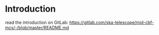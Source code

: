 Introduction
==============


read the introduction on GitLab: https://gitlab.com/ska-telescope/mid-cbf-mcs/-/blob/master/README.md

<!--# Mid CBF MCS-->

<!--Documentation on the Developer's portal:-->
<!--[![ReadTheDoc](https://developer.skatelescope.org/projects/mid-cbf-mcs/en/latest/?badge=latest)](https://developer.skatelescope.org/projects/mid-cbf-mcs/en/latest/?badge=latest)-->

<!--## Table of contents-->
<!--* [Description](#description)-->
<!--* [Getting started](#getting-started)-->
<!--* [Prerequisities](#prerequisities)-->
<!--* [How to run](#how-to-run)-->
<!--  * [Add devices](#add-devices)-->
<!--  * [Start device servers](#start-device-servers)-->
<!--  * [Configure attribute polling and events](#configure-attribute-polling-and-events)-->
<!--  * [View containers](#view-containers)-->
<!--* [GUI](#gui)-->
<!--* [License](#license)-->

<!--## Description-->

<!--The Mid CBF MCS prototype implements at the moment these TANGO device classes:-->

<!--* `CbfMaster`: Based on the `SKAMaster` class. It represents a primary point of contact for CBF Monitor and Control. It implements CBF state and mode indicators and a set of housekeeping commands.-->
<!--* `CbfSubarray`: Based on the `SKASubarray` class. It implements commands needed for scan configuration.-->
<!--    * `SearchWindow`(for SubarrayMulti): Based on the `SKACapability` class. It implements attributes to configure a search window during a scan.-->
<!--* `Vcc` and `Fsp`: Based on the `SKACapability` class. These implement commands and attributes needed for scan configuration.-->
<!--* `Vcc` and `Fsp` Capabilities: Based on the `SKACapability` class. These implement state machines to enable/disable certain VCC and FSP functionality for a scan.-->
<!--    * `VccBand1And2`, `VccBand3`, `VccBand4`, and `VccBand5` specify the operative frequency band of a VCC.-->
<!--    * `VccSearchWindow` defines a search window for a VCC.-->
<!--    * `FspCorr`, `FspPss`, `FspPst`, and `FspVlbi` specify the function mode of an FSP.-->
<!--* `FspCorrSubarray`: Based on the `SKASubarray` class. It implements commands and attributes needed for scan configuration.-->
<!--* `TmCspSubarrayLeafNodeTest`: Based on the `SKABaseDevice` class. It simulates a TM CSP Subarray Leaf Node, providing regular updates to parameters during scans using a publish-subscribe mechanism.-->

<!--To cut down on the number of TANGO device servers, some multi-class servers are implemented to run devices of different classes:-->

<!--* `CbfSubarrayMulti`: Runs a single instance of `CbfSubarray` and two instances of `SearchWindow`.-->
<!--* `VccMulti`: Runs a single instance of `Vcc`, one instance each of the VCC frequency band capabilities, and two instances of ``VccSearchWindow``.-->
<!--* `FspMulti`: Runs a single instance of `Fsp`, one instance each of the FSP function mode capabilities, and 16 instances of `FspCorrSubarray`.-->

<!--At the moment, the device servers implemented are:-->

<!--* 1 instance of `CbfMaster`.-->
<!--* 2 instance of `CbfSubarrayMulti`.-->
<!--* 4 instances of `FspMulti`.-->
<!--* 4 instances of `VccMulti`.-->
<!--* One instance of `TmCspSubarrayLeafNodeTest`.-->

<!--## Getting started-->

<!--The project can be found in the SKA GitHub repository.-->

<!--To get a local copy of the project-->
<!--```-->
<!--$ git clone https://gitlab.com/ska-telescope/mid-cbf-mcs.git-->
<!--```-->

<!--## Prerequisities-->

<!--* A TANGO development environment properly configured as described in [SKA developer portal](https://developer.skatelescope.org/en/latest/tools/tango-devenv-setup.html).-->

<!--## How to run-->

<!--The Mid CBF MCS prototype runs in a containerised environment; the YAML configuration files ``tango.yml`` and ``mid-cbf-mcs.yml`` define the services needed to run the TANGO devices inside separate Docker containers.-->

<!--### Add devices-->

<!--From the project root directory, issue the command-->
<!--```-->
<!--$ make interactive-->
<!--```-->

<!--This will begin an interactive terminal session within the build context. Next, add the TANGO devices and their properties to the local MySQL database by running-->
<!--```-->
<!--$ cd tangods-->
<!--$ python addDevicesAndProperties.py-->
<!--```-->

<!--The interactive session can then be exited by the command-->
<!--```-->
<!--$ exit-->
<!--```-->

<!--### Start device servers-->

<!--To build a new image, issue the following command. If the existing image is adequate, this step may be skipped.-->
<!--```-->
<!--$ make build-->
<!--```-->

<!--To start the containers, run-->
<!--```-->
<!--$ make up-->
<!--```-->

<!--### Configure attribute polling and events-->

<!--From the project root directory, again issue the command-->
<!--```-->
<!--$ make interactive-->
<!--```-->

<!--Then, to configure attribute polling and events in the local DB, run-->
<!--```-->
<!--$ cd tangods-->
<!--$ python configurePollingAndEvents.py-->
<!--```-->

<!--The interactive session may then be exited.-->
<!--```-->
<!--$ exit-->
<!--```-->

<!--### View containers-->

<!--At the end of the procedure the command-->
<!--```-->
<!--$ docker ps -a-->
<!--```-->

<!--shows the list of the running containers:-->

<!--* `midcbf-cbfmaster`: The `CbfMaster` TANGO device server.-->
<!--* `midcbf-cbfsubarrayxx`ranges from `01` to `02` The 2 instances of the `CbfSubarrayMulti` TANGO device server.-->
<!--* `midcbf-fspxx`: `xx` ranges from `01` to `04`. The 4 instances of the `FspMulti` TANGO device servers.-->
<!--* `midcbf-vccxx`: `x` ranges from `01` to `04`. The 4 instances of the `VccMulti` TANGO device servers.-->
<!--* `midcbf-tmcspsubarrayleafnodetest`: The `TmCspSubarrayLeafNodeTest` TANGO device server.-->
<!--* `midcbf-rsyslog`: The rsyslog container for the TANGO devices.-->
<!--* `midcbf-databaseds`: The TANGO DB device server.-->
<!--* `midcbf-tangodb`: The MySQL database with the TANGO database tables.-->

<!--## GUI-->

<!--This prototype provides a graphical user interface, using WebJive, that runs in Docker containers defined in the configuration files `tangogql.yml`, `traefik.yml`, and `webjive.yml`. To use, start the Docker containers, then navigate to `localhost:22484/testdb`. The following credentials can be used:-->

<!--* Username: `user1`-->
<!--* Password: `abc123`-->

<!--The device tree can be viewed and explored. In addition, device attributes can be seen and modified, and device commands can be sent, by creating and saving a new dashboard.-->

<!--## JIVE-->

<!--JIVE is a graphical user interface that visualizes the devices, servers, and executes device commands. It has more information than the WebJIVE. Here is the procedure to use JIVE:-->
 
<!--1. From the project root directory:-->
<!--```-->
<!--$ make up-->
<!--```-->
<!--2. Run the following command-->

<!--```-->
<!--$ docker network inspect tangonet-->
<!--```-->
<!--3. Find “midcbf-databaseds”, then copy the first part of its IPv4Address -->

<!--4. Run the following command:-->
<!--```-->
<!--$ export TANGO_HOST=<the address from step 3>:100000-->
<!--```-->
<!--5. Run JIVE:-->
<!--```-->
<!--$ JIVE-->
<!--```-->

<!--## License-->

<!--See the `LICENSE` file for details.-->

